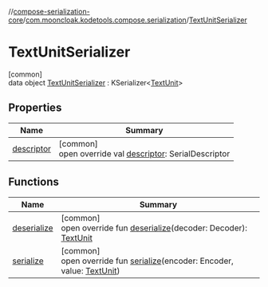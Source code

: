 //[compose-serialization-core](../../../index.md)/[com.mooncloak.kodetools.compose.serialization](../index.md)/[TextUnitSerializer](index.md)

# TextUnitSerializer

[common]\
data object [TextUnitSerializer](index.md) : KSerializer&lt;[TextUnit](https://developer.android.com/reference/kotlin/androidx/compose/ui/unit/TextUnit.html)&gt;

## Properties

| Name | Summary |
|---|---|
| [descriptor](descriptor.md) | [common]<br>open override val [descriptor](descriptor.md): SerialDescriptor |

## Functions

| Name | Summary |
|---|---|
| [deserialize](deserialize.md) | [common]<br>open override fun [deserialize](deserialize.md)(decoder: Decoder): [TextUnit](https://developer.android.com/reference/kotlin/androidx/compose/ui/unit/TextUnit.html) |
| [serialize](serialize.md) | [common]<br>open override fun [serialize](serialize.md)(encoder: Encoder, value: [TextUnit](https://developer.android.com/reference/kotlin/androidx/compose/ui/unit/TextUnit.html)) |
